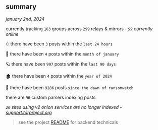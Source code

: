 
## summary
_january 2nd, 2024_

currently tracking `163` groups across `299` relays & mirrors - _`99` currently online_

⏲ there have been `3` posts within the `last 24 hours`

🦈 there have been `4` posts within the `month of january`

🪐 there have been `997` posts within the `last 90 days`

🏚 there have been `4` posts within the `year of 2024`

🦕 there have been `9286` posts `since the dawn of ransomwatch`

there are `96` custom parsers indexing posts

_`20` sites using v2 onion services are no longer indexed - [support.torproject.org](https://support.torproject.org/onionservices/v2-deprecation/)_

> see the project [README](https://github.com/joshhighet/ransomwatch#ransomwatch--) for backend technicals
